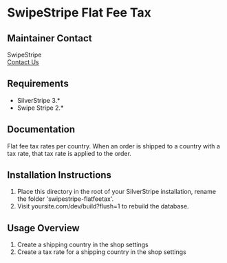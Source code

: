 SwipeStripe Flat Fee Tax
========================

Maintainer Contact
------------------
SwipeStripe  
[Contact Us](http://swipestripe.com/support/contact-us)

Requirements
------------
* SilverStripe 3.*
* Swipe Stripe 2.*

Documentation
-------------
Flat fee tax rates per country. When an order is shipped to a country with a tax rate, that tax rate is applied to the order.

Installation Instructions
-------------------------
1. Place this directory in the root of your SilverStripe installation, rename the folder 'swipestripe-flatfeetax'.
2. Visit yoursite.com/dev/build?flush=1 to rebuild the database.

Usage Overview
--------------
1. Create a shipping country in the shop settings
2. Create a tax rate for a shipping country in the shop settings
